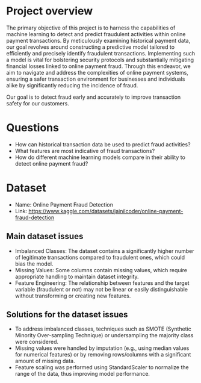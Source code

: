 # Project overview
The primary objective of this project is to harness the capabilities of machine learning to detect and predict fraudulent activities within online payment transactions. By meticulously examining historical payment data, our goal revolves around constructing a predictive model tailored to efficiently and precisely identify fraudulent transactions. Implementing such a model is vital for bolstering security protocols and substantially mitigating financial losses linked to online payment fraud. Through this endeavor, we aim to navigate and address the complexities of online payment systems, ensuring a safer transaction environment for businesses and individuals alike by significantly reducing the incidence of fraud.

Our goal is to detect fraud early and accurately to improve transaction safety for our customers.


# Questions 
- How can historical transaction data be used to predict fraud activities?
- What features are most indicative of fraud transactions?
- How do different machine learning models compare in their ability to detect online payment fraud?


# Dataset 
- Name: Online Payment Fraud Detection
- Link: https://www.kaggle.com/datasets/jainilcoder/online-payment-fraud-detection 


## Main dataset issues
- Imbalanced Classes: The dataset contains a significantly higher number of legitimate transactions compared to fraudulent ones, which could bias the model.
- Missing Values: Some columns contain missing values, which require appropriate handling to maintain dataset integrity.
- Feature Engineering: The relationship between features and the target variable (fraudulent or not) may not be linear or easily distinguishable without transforming or creating new features.

## Solutions for the dataset issues
- To address imbalanced classes, techniques such as SMOTE (Synthetic Minority Over-sampling Technique) or undersampling the majority class were considered.
- Missing values were handled by imputation (e.g., using median values for numerical features) or by removing rows/columns with a significant amount of missing data.
- Feature scaling was performed using StandardScaler to normalize the range of the data, thus improving model performance.
